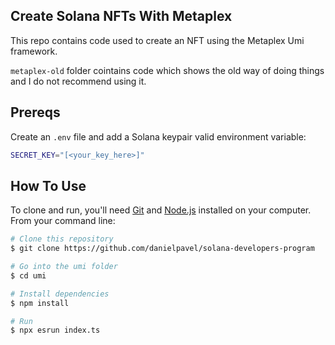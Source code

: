 ## Create Solana NFTs With Metaplex

This repo contains code used to create an NFT using the Metaplex Umi framework.

`metaplex-old` folder cointains code which shows the old way of doing things and I do not recommend using it.

## Prereqs

Create an `.env` file and add a Solana keypair valid environment variable:

```bash
SECRET_KEY="[<your_key_here>]"
```

## How To Use

To clone and run, you'll need [Git](https://git-scm.com) and [Node.js](https://nodejs.org/en/download/) installed on your computer. From your command line:

```bash
# Clone this repository
$ git clone https://github.com/danielpavel/solana-developers-program

# Go into the umi folder
$ cd umi

# Install dependencies
$ npm install

# Run
$ npx esrun index.ts
```
